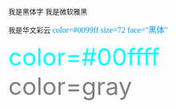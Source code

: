 [^fdf]: fsdfads



<font face="黑体">我是黑体字</font>
<font face="微软雅黑">我是微软雅黑</font><!--广泛的-->

<font face="STCAIYUN">我是华文彩云</font>
<font color=#0099ff size=3 face="黑体">color=#0099ff size=72 face="黑体"</font>

<font color=#00ffff size=72>color=#00ffff</font>
<font color=gray size=72>color=gray</font>





